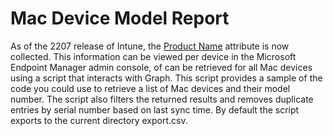 # Mac Device Model Report
As of the 2207 release of Intune, the [Product Name](https://support.apple.com/en-au/guide/deployment/depa9e8e14a4/web) attribute is now collected. This information can be viewed per device in the Microsoft Endpoint Manager admin console, of can be retrieved for all Mac devices using a script that interacts with Graph. This script provides a sample of the code you could use to retrieve a list of Mac devices and their model number. The script also filters the returned results and removes duplicate entries by serial number based on last sync time. By default the script exports to the current directory export.csv.

